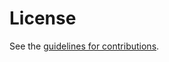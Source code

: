# License

See the
[guidelines for contributions](https://github.com/datarightplus/datarightplus-sharing-arrangement-v2/blob/main/CONTRIBUTING.md).
